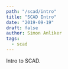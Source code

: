 ```yaml
---
path: "/scad/intro"
title: "SCAD Intro"
date: "2019-09-19"
draft: false
author: Simon Anliker
tags:
  - scad
---
```



Intro to SCAD.